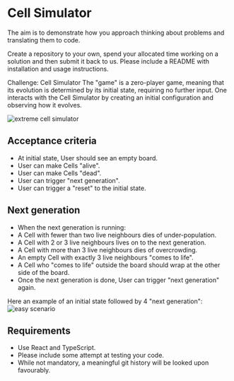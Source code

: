 # Cell Simulator

The aim is to demonstrate how you approach thinking about problems and translating them to code.

Create a repository to your own, spend your allocated time working on a solution and then submit it
back to us. Please include a README with installation and usage instructions.

Challenge: Cell Simulator
The &quot;game&quot; is a zero-player game, meaning that its evolution is determined by its initial state,
requiring no further input. One interacts with the Cell Simulator by creating an initial configuration
and observing how it evolves.

![extreme cell simulator](https://user-images.githubusercontent.com/291728/33158075-ec01ddde-d05a-11e7-99b8-35af2fed02e5.gif)

## Acceptance criteria

- At initial state, User should see an empty board.
- User can make Cells &quot;alive&quot;.
- User can make Cells &quot;dead&quot;.
- User can trigger &quot;next generation&quot;.
- User can trigger a &quot;reset&quot; to the initial state.

## Next generation

- When the next generation is running:
- A Cell with fewer than two live neighbours dies of under-population.
- A Cell with 2 or 3 live neighbours lives on to the next generation.
- A Cell with more than 3 live neighbours dies of overcrowding.
- An empty Cell with exactly 3 live neighbours &quot;comes to life&quot;.
- A Cell who &quot;comes to life&quot; outside the board should wrap at the other side of the board.
- Once the next generation is done, User can trigger &quot;next generation&quot; again.

Here an example of an initial state followed by 4 &quot;next generation&quot;:
![easy scenario](https://user-images.githubusercontent.com/7149052/53603476-bfb00e00-3c05-11e9-8862-1dfd31836dcd.jpg)

## Requirements

- Use React and TypeScript.
- Please include some attempt at testing your code.
- While not mandatory, a meaningful git history will be looked upon favourably.

